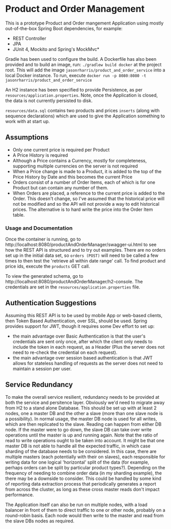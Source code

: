 # Product and Order Management
This is a prototype Product and Order mangement Application using mostly out-of-the-box Spring Boot dependencies, for example:
- REST Controller
- JPA
- JUnit 4, Mockito and Spring's  MockMvc*

Gradle has been used to configure the build. A Dockerfile has also been provided and to build an image, run:
`./gradlew build docker` at the project root. This will add the image `jasonrharris/product_and_order_service` into a local Docker instance. To run, execute `docker run -p 8080:8080 -t jasonrharris/product_and_order_service`

An H2 instance has been specified to provide Persistence, as per `resources/application.properties`. Note, once the Application is closed, the data is not currently persisted to disk.

`resources/data.sql` contains two products and prices `inserts` (along with sequence declarations) which are used to give the Application something to work with at start up.

## Assumptions
- Only one current price is required per Product
- A Price History is required
- Although a Price contains a Currency, mostly for completeness, supporting multiple currencies on the server is not required
- When a Price change is made to a Product, it is added to the top of the Price History by Date and this becomes the current Price
- Orders consist of a number of Order Items, each of which is for one Product but can contain any number of them.
- When Orders are placed, a reference to the current price is added to the Order. This doesn't change, so I've assumed that the historical price will not be modified and so the API will not provide a way to edit historical prices. The alternative is to hard write the price into the Order Item table.

### Usage and Documentation

Once the container is running, go to http://localhost:8080/productAndOrderManager/swagger-ui.html to see how the REST API is structured and to try out examples. There are no orders set up in the initial data set, so `orders (POST)` will need to be called a few times to then test the 'retrieve all within date range' call. To find product and price ids, execute the `products` GET call.

To view the generated schema, go to http://localhost:8080/productAndOrderManager/h2-console. The credentials are set in the `resources/application.properties` file.

## Authentication Suggestions
Assuming this REST API is to be used by mobile App or web-based clients, then Token Based Authentication, over SSL, should be used. Spring provides support for JWT, though it requires some Dev effort to set up:
- the main advantage over Basic Authentication is that the user's credentials are sent only once, after which the client only needs to include the token in each request, as a Header (Plus the server does not need to re-check the credential on each request). 
- the main advantage over session based authentication is that JWT allows for stateless handling of requests as the server does not need to maintain a session per user.

## Service Redundancy
To make the overall service resilient, redundancy needs to be provided at both the service and persitence layer. Obviously we'd need to migrate away from H2 to a stand alone Database. This should be set up with at least 2 nodes, one a master DB and the other a slave (more than one slave node is a possibility). In normal usage, the master DB node is used for all writes, which are then replicated to the slave. Reading can happen from either DB node. If the master were to go down, the slave DB can take over write operations until the master is up and running again. Note that the ratio of read to write operations ought to be taken into account. It might be that one master DB is not able to handle all the expected traffic, in which case sharding of the database needs to be considered. In this case, there are multiple masters (each potentially with their on slaves), each responsible for writing data for one logical 'horizontal' split of the data (for example, perhaps orders can be split by particular product types?). Depending on the frequency of needing to combine order data (in my sharding example), the there may be a downside to consider. This could be handled by some kind of reporting data extraction process that periodically generates a report from across the cluster, as long as these cross master reads don't impact performance.

The Application itself can also be run on multiple nodes, with a load balancer in front of them to direct traffic to one or other node, probably on a round-robin basis. Each node would then write to the master and read from the slave DBs nodes as required.
